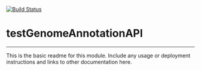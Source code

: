[![Build Status](https://travis-ci.org/scanon/testgenomeannotationapi.svg?branch=master)](https://travis-ci.org/scanon/testgenomeannotationapi)

# testGenomeAnnotationAPI
---

This is the basic readme for this module. Include any usage or deployment instructions and links to other documentation here.
